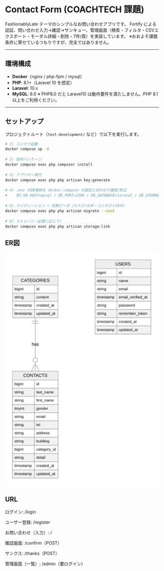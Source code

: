 # Contact Form (COACHTECH 課題)

FashionablyLate テーマのシンプルなお問い合わせアプリです。
Fortify による認証、問い合わせ入力→確認→サンキュー、管理画面（検索・フィルタ・CSVエクスポート・モーダル詳細・削除・7件/頁）を実装しています。
※おおよそ課題条件に寄せているつもりですが、完全ではありません。

---

## 環境構成

- **Docker**（nginx / php-fpm / mysql）
- **PHP**: 8.1+（Laravel 10 を想定）
- **Laravel**: 10.x
- **MySQL**: 8.0
※ PHP8.0 だと Laravel10 は動作要件を満たしません。PHP 8.1 以上をご利用ください。

---

## セットアップ

プロジェクトルート（`test-development/` など）で以下を実行します。

```bash
# 1) コンテナ起動
docker compose up -d

# 2) 依存パッケージ
docker compose exec php composer install

# 3) アプリキー発行
docker compose exec php php artisan key:generate

# 4) .env のDB接続を docker-compose の設定に合わせて確認/修正
#    例）DB_HOST=mysql / DB_PORT=3306 / DB_DATABASE=laravel / DB_USERNAME=sail / DB_PASSWORD=password

# 5) マイグレーション + 初期データ（カテゴリ5件・コンタクト35件）
docker compose exec php php artisan migrate --seed

# 6) ストレージ（必要に応じて）
docker compose exec php php artisan storage:link

```

## ER図
![ER図](docs/erd.drawio.svg)

## URL

ログイン: /login

ユーザー登録: /register

お問い合わせ（入力）: /

確認画面: /confirm（POST）

サンクス: /thanks（POST）

管理画面（一覧）: /admin（要ログイン）

